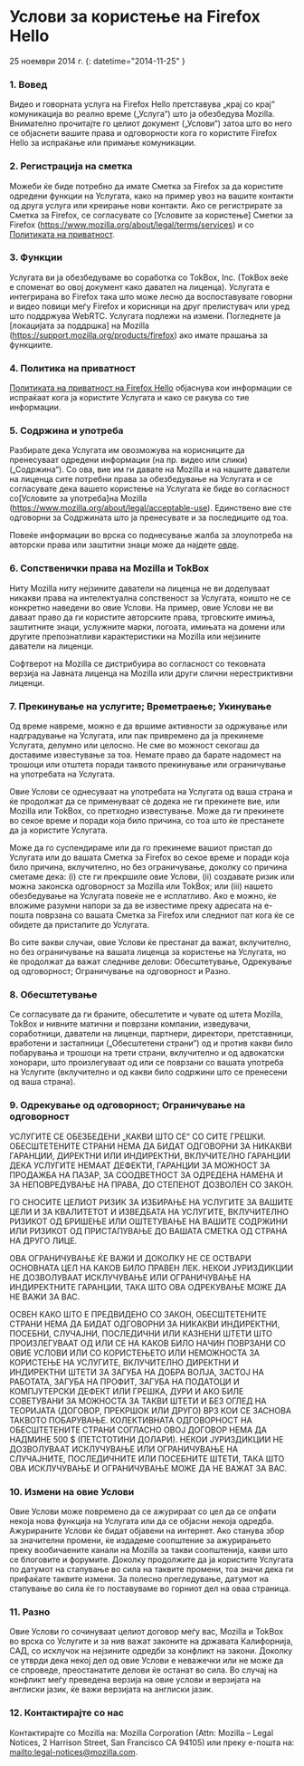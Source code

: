 # Услови за користење на Firefox Hello 

25 ноември 2014 г.
{: datetime="2014-11-25" }

### 1. Вовед 

Видео и говорната услуга на Firefox Hello претставува „крај со крај“ комуникација во реално време („Услуга“) што ја обезбедува Mozilla.  Внимателно прочитајте го целиот документ („Услови“) затоа што во него се објаснети вашите права и одговорности кога го користите Firefox Hello за испраќање или примање комуникации.

### 2. Регистрација на сметка

Можеби ќе биде потребно да имате Сметка за Firefox за да користите одредени функции на Услугата, како на пример увоз на вашите контакти од друга услуга или креирање нови контакти.  Ако се регистрирате за Сметка за Firefox, се согласувате со [Условите за користење] Сметки за Firefox (https://www.mozilla.org/about/legal/terms/services) и со [Политиката на приватност](https://www.mozilla.org/privacy/firefox-cloud).

### 3. Функции

Услугата ви ја обезбедуваме во соработка со TokBox, Inc. (TokBox веќе е споменат во овој документ како давател на лиценца).  Услугата е интегрирана во Firefox така што може лесно да воспоставувате говорни и видео повици меѓу Firefox и корисници на друг прелистувач или уред што поддржува WebRTC.  Услугата подлежи на измени.  Погледнете ја [локацијата за поддршка] на Mozilla (https://support.mozilla.org/products/firefox) ако имате прашања за функциите. 

### 4. Политика на приватност

[Политиката на приватност на Firefox Hello](https://www.mozilla.org/privacy/) објаснува кои информации се испраќаат кога ја користите Услугата и како се ракува со тие информации.

### 5. Содржина и употреба 

Разбирате дека Услугата им овозможува на корисниците да пренесуваат одредени информации (на пр. видео или слики) („Содржина“).  Со ова, вие им ги давате на Mozilla и на нашите даватели на лиценца сите потребни права за обезбедување на Услугата и се согласувате дека вашето користење на Услугата ќе биде во согласност со[Условите за употреба]на Mozilla (https://www.mozilla.org/about/legal/acceptable-use). Единствено вие сте одговорни за Содржината што ја пренесувате и за последиците од тоа. 

Повеќе информации во врска со поднесување жалба за злоупотреба на авторски права или заштитни знаци може да најдете [овде](https://www.mozilla.org/about/legal/report-abuse/).

### 6. Сопственички права на Mozilla и TokBox

Ниту Mozilla ниту нејзините даватели на лиценца не ви доделуваат никакви права на интелектуална сопственост за Услугата, коишто не се конкретно наведени во овие Услови.  На пример, овие Услови не ви даваат право да ги користите авторските права, трговските имиња, заштитните знаци, услужните марки, логоата, имињата на домени или другите препознатливи карактеристики на Mozilla или нејзините даватели на лиценци.  

Софтверот на Mozilla се дистрибуира во согласност со тековната верзија на Јавната лиценца на Mozilla или други слични нерестриктивни лиценци.

### 7. Прекинување на услугите; Времетраење; Укинување

Од време навреме, можно е да вршиме активности за одржување или надградување на Услугата, или пак привремено да ја прекинеме Услугата, делумно или целосно. Не сме во можност секогаш да доставиме известување за тоа. Немате право да барате надомест на трошоци или отштета поради таквото прекинување или ограничување на употребата на Услугата.

Овие Услови се однесуваат на употребата на Услугата од ваша страна и ќе продолжат да се применуваат сѐ додека не ги прекинете вие, или Mozilla или TokBox, со претходно известување. Може да ги прекинете во секое време и поради која било причина, со тоа што ќе престанете да ја користите Услугата.

Може да го суспендираме или да го прекинеме вашиот пристап до Услугата или до вашата Сметка за Firefox во секое време и поради која било причина, вклучително, но без ограничување, доколку со причина сметаме дека: (i) сте ги прекршиле овие Услови, (ii) создавате ризик или можна законска одговорност за Mozilla или TokBox; или (iii) нашето обезбедување на Услугата повеќе не е исплатливо. Ако е можно, ќе вложиме разумни напори за да ве известиме преку адресата на е-пошта поврзана со вашата Сметка за Firefox или следниот пат кога ќе се обидете да пристапите до Услугата.

Во сите вакви случаи, овие Услови ќе престанат да важат, вклучително, но без ограничување на вашата лиценца за користење на Услугата, но ќе продолжат да важат следниве делови: Обесштетување, Одрекување од одговорност; Ограничување на одговорност и Разно.

### 8. Обесштетување

Се согласувате да ги браните, обесштетите и чувате од штета Mozilla, TokBox и нивните матични и поврзани компании, изведувачи, соработници, даватели на лиценци, партнери, директори, претставници, вработени и застапници („Обесштетени страни“) од и против какви било побарувања и трошоци на трети страни, вклучително и од адвокатски хонорари, што произлегуваат од или се поврзани со вашата употреба на Услугите (вклучително и од какви било содржини што се пренесени од ваша страна). 

### 9. Одрекување од одговорност; Ограничување на одговорност

УСЛУГИТЕ СЕ ОБЕЗБЕДЕНИ „КАКВИ ШТО СЕ“ СО СИТЕ ГРЕШКИ. ОБЕСШТЕТЕНИТЕ СТРАНИ НЕМА ДА БИДАТ ОДГОВОРНИ ЗА НИКАКВИ ГАРАНЦИИ, ДИРЕКТНИ ИЛИ ИНДИРЕКТНИ, ВКЛУЧИТЕЛНО ГАРАНЦИИ ДЕКА УСЛУГИТЕ НЕМААТ ДЕФЕКТИ, ГАРАНЦИИ ЗА МОЖНОСТ ЗА ПРОДАЖБА НА ПАЗАР, ЗА СООДВЕТНОСТ ЗА ОДРЕДЕНА НАМЕНА И ЗА НЕПОВРЕДУВАЊЕ НА ПРАВА, ДО СТЕПЕНОТ ДОЗВОЛЕН СО ЗАКОН.

ГО СНОСИТЕ ЦЕЛИОТ РИЗИК ЗА ИЗБИРАЊЕ НА УСЛУГИТЕ ЗА ВАШИТЕ ЦЕЛИ И ЗА КВАЛИТЕТОТ И ИЗВЕДБАТА НА УСЛУГИТЕ, ВКЛУЧИТЕЛНО РИЗИКОТ ОД БРИШЕЊЕ ИЛИ ОШТЕТУВАЊЕ НА ВАШИТЕ СОДРЖИНИ ИЛИ РИЗИКОТ ОД ПРИСТАПУВАЊЕ ДО ВАШАТА СМЕТКА ОД СТРАНА НА ДРУГО ЛИЦЕ.

ОВА ОГРАНИЧУВАЊЕ ЌЕ ВАЖИ И ДОКОЛКУ НЕ СЕ ОСТВАРИ ОСНОВНАТА ЦЕЛ НА КАКОВ БИЛО ПРАВЕН ЛЕК. НЕКОИ ЈУРИЗДИКЦИИ НЕ ДОЗВОЛУВААТ ИСКЛУЧУВАЊЕ ИЛИ ОГРАНИЧУВАЊЕ НА ИНДИРЕКТНИТЕ ГАРАНЦИИ, ТАКА ШТО ОВА ОДРЕКУВАЊЕ МОЖЕ ДА НЕ ВАЖИ ЗА ВАС.

ОСВЕН КАКО ШТО Е ПРЕДВИДЕНО СО ЗАКОН, ОБЕСШТЕТЕНИТЕ СТРАНИ НЕМА ДА БИДАТ ОДГОВОРНИ ЗА НИКАКВИ ИНДИРЕКТНИ, ПОСЕБНИ, СЛУЧАЈНИ, ПОСЛЕДИЧНИ ИЛИ КАЗНЕНИ ШТЕТИ ШТО ПРОИЗЛЕГУВААТ ОД ИЛИ СЕ НА КАКОВ БИЛО НАЧИН ПОВРЗАНИ СО ОВИЕ УСЛОВИ ИЛИ СО КОРИСТЕЊЕТО ИЛИ НЕМОЖНОСТА ЗА КОРИСТЕЊЕ НА УСЛУГИТЕ, ВКЛУЧИТЕЛНО ДИРЕКТНИ И ИНДИРЕКТНИ ШТЕТИ ЗА ЗАГУБА НА ДОБРА ВОЛЈА, ЗАСТОЈ НА РАБОТАТА, ЗАГУБА НА ПРОФИТ, ЗАГУБА НА ПОДАТОЦИ И КОМПЈУТЕРСКИ ДЕФЕКТ ИЛИ ГРЕШКА, ДУРИ И АКО БИЛЕ СОВЕТУВАНИ ЗА МОЖНОСТА ЗА ТАКВИ ШТЕТИ И БЕЗ ОГЛЕД НА ТЕОРИЈАТА (ДОГОВОР, ПРЕКРШОК ИЛИ ДРУГО) ВРЗ КОИ СЕ ЗАСНОВА ТАКВОТО ПОБАРУВАЊЕ. КОЛЕКТИВНАТА ОДГОВОРНОСТ НА ОБЕСШТЕТЕНИТЕ СТРАНИ СОГЛАСНО ОВОЈ ДОГОВОР НЕМА ДА НАДМИНЕ 500 $ (ПЕТСТОТИНИ ДОЛАРИ). НЕКОИ ЈУРИЗДИКЦИИ НЕ ДОЗВОЛУВААТ ИСКЛУЧУВАЊЕ ИЛИ ОГРАНИЧУВАЊЕ НА СЛУЧАЈНИТЕ, ПОСЛЕДИЧНИТЕ ИЛИ ПОСЕБНИТЕ ШТЕТИ, ТАКА ШТО ОВА ИСКЛУЧУВАЊЕ И ОГРАНИЧУВАЊЕ МОЖЕ ДА НЕ ВАЖАТ ЗА ВАС.

### 10. Измени на овие Услови

Овие Услови може повремено да се ажурираат со цел да се опфати некоја нова функција на Услугата или да се објасни некоја одредба. Ажурираните Услови ќе бидат објавени на интернет. Ако станува збор за значителни промени, ќе издадеме соопштение за ажурирањето преку вообичаените канали на Mozilla за такви соопштенија, какви што се блоговите и форумите. Доколку продолжите да ја користите Услугата по датумот на стапување во сила на таквите промени, тоа значи дека ги прифаќате таквите измени. За полесно прегледување, датумот на стапување во сила ќе го поставуваме во горниот дел на оваа страница.

### 11. Разно

Овие Услови го сочинуваат целиот договор меѓу вас, Mozilla и TokBox во врска со Услугите и за нив важат законите на државата Калифорнија, САД, со исклучок на нејзините одредби за конфликт на закони. Доколку се утврди дека некој дел од овие Услови е неважечки или не може да се спроведе, преостанатите делови ќе останат во сила. Во случај на конфликт меѓу преведена верзија на овие услови и верзијата на англиски јазик, ќе важи верзијата на англиски јазик.

### 12. Контактирајте со нас

Контактирајте со Mozilla на: Mozilla Corporation (Attn: Mozilla – Legal Notices, 2 Harrison Street, San Francisco CA 94105) или преку е-пошта на: <mailto:legal-notices@mozilla.com>.
